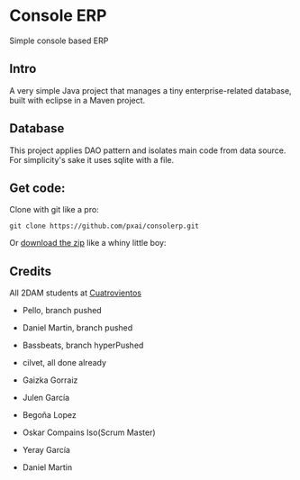 # Console ERP
Simple console based ERP
## Intro
A very simple Java project that manages a tiny enterprise-related database, built with eclipse in a Maven project.
## Database
This project applies DAO pattern and isolates main code from data source. For simplicity's sake it uses sqlite with a file.
## Get code:
Clone with git like a pro:
```
git clone https://github.com/pxai/consolerp.git
```
Or [download the zip](https://github.com/pxai/consolerp/archive/master.zip) like a whiny little boy:


## Credits
All 2DAM students at [Cuatrovientos](http://www.cuatrovientos.org)
+ Pello, branch pushed

+ Daniel Martin, branch pushed

+ Bassbeats, branch hyperPushed

+ cilvet, all done already

+ Gaizka Gorraiz

+ Julen García

+ Begoña Lopez

+ Oskar Compains Iso(Scrum Master)

+ Yeray García

+ Daniel Martin


